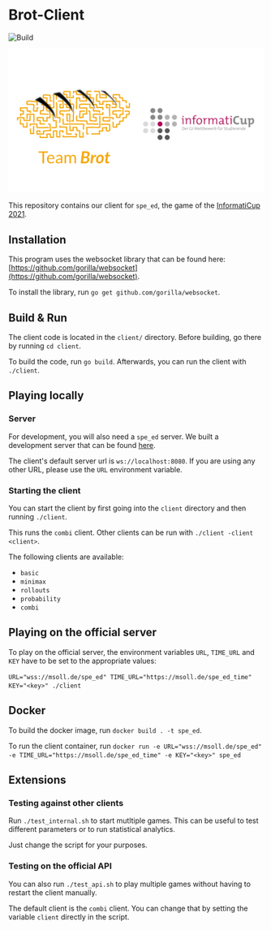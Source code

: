 # Brot-Client

![Build](https://github.com/TeamBrot/client/actions/workflows/go.yml/badge.svg)

![](brot-icup.png)

This repository contains our client for `spe_ed`, the game of the [InformatiCup 2021](https://github.com/InformatiCup/InformatiCup2021).

## Installation

This program uses the websocket library that can be found here: [https://github.com/gorilla/websocket](https://github.com/gorilla/websocket).

To install the library, run `go get github.com/gorilla/websocket`. 

## Build & Run

The client code is located in the `client/` directory. Before building, go there by running `cd client`.

To build the code, run `go build`. Afterwards, you can run the client with `./client`.

## Playing locally

### Server

For development, you will also need a `spe_ed` server. We built a development server that can be found [here](https://github.com/TeamBrot/server).

The client's default server url is `ws://localhost:8080`. If you are using any other URL, please use the `URL` environment variable.

### Starting the client

You can start the client by first going into the `client` directory and then running `./client`.

This runs the `combi` client. Other clients can be run with `./client -client <client>`.

The following clients are available:

- `basic`
- `minimax`
- `rollouts`
- `probability`
- `combi`

## Playing on the official server

To play on the official server, the environment variables `URL`, `TIME_URL` and `KEY` have to be set to the appropriate values:

`URL="wss://msoll.de/spe_ed" TIME_URL="https://msoll.de/spe_ed_time" KEY="<key>" ./client`

## Docker

To build the docker image, run `docker build . -t spe_ed`.

To run the client container, run `docker run -e URL="wss://msoll.de/spe_ed" -e TIME_URL="https://msoll.de/spe_ed_time" -e KEY="<key>" spe_ed`

## Extensions

### Testing against other clients

Run `./test_internal.sh` to start mutltiple games. This can be useful to test different parameters or to run statistical analytics.

Just change the script for your purposes.

### Testing on the official API

You can also run `./test_api.sh` to play multiple games without having to restart the client manually.

The default client is the `combi` client. You can change that by setting the variable `client` directly in the script.

